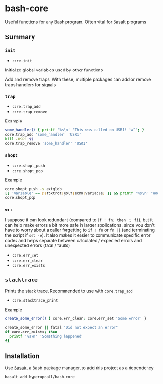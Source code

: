 # bash-core

Useful functions for any Bash program. Often vital for Basalt programs

## Summary

### `init`

- `core.init`

Initialize global variables used by other functions

Add and remove traps. With these, multiple packages can add or remove traps handlers for signals

### `trap`

- `core.trap_add`
- `core.trap_remove`

Example

```sh
some_handler() { printf '%s\n' 'This was called on USR1! ^w^'; }
core.trap_add 'some_handler' 'USR1'
kill -USR1 $$
core.trap_remove 'some_handler' 'USR1'
```

### `shopt`

- `core.shopt_push`
- `core.shopt_pop`

Example

```sh
core.shopt_push -s extglob
[[ 'variable' == @(foxtrot|golf|echo|variable) ]] && printf '%s\n' 'Woof!'
core.shopt_pop
```

### `err`

I suppose it can look redundant (compared to `if ! fn; then :; fi`), but it can help make errors a bit more safe in larger applications, since you don't have to worry about a caller forgetting to `if ! fn` or `fn ||` (and terminating the script if `set -e`). It also makes it easier to communicate specific error codes and helps separate between calculated / expected errors and unexpected errors (fatal / faults)

- `core.err_set`
- `core.err_clear`
- `core.err_exists`

## `stacktrace`

Prints the stack trace. Recommended to use with `core.trap_add`

- `core.stacktrace_print`

Example

```sh
create_some_error() { core.err_clear; core.err_set 'Some error' }

create_some_error || fatal "Did not expect an error"
if core.err_exists; then
  printf '%s\n' 'Something happened'
fi
```

## Installation

Use [Basalt](https://github.com/hyperupcall/basalt), a Bash package manager, to add this project as a dependency

```sh
basalt add hyperupcall/bash-core
```
